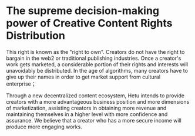 # The supreme decision-making power of Creative Content Rights Distribution

This right is known as the "right to own". Creators do not have the right to bargain in the web2 or traditional publishing industries. Once a creator's work gets marketed, a considerable portion of their rights and interests will unavoidably be distributed. In the age of algorithms, many creators have to give up their names in order to get market support from cultural enterprise；

Through a new decentralized content ecosystem, Hetu intends to provide creators with a more advantageous business position and more dimensions of marketization, assisting creators in obtaining more revenue and maintaining themselves in a higher level with more confidence and assurance. We believe that a creator who has a more secure income will produce more engaging works.
